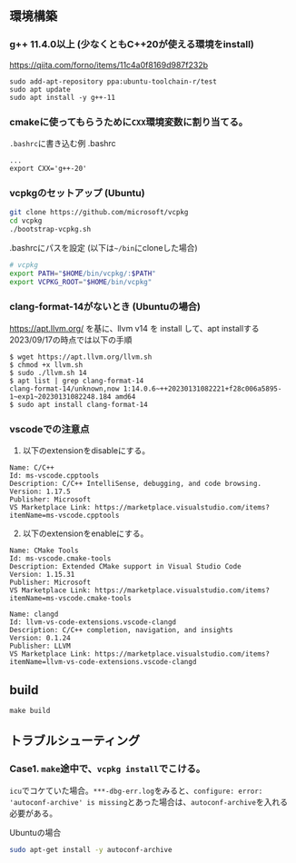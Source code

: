 ## 環境構築 

### g++ 11.4.0以上 (少なくともC++20が使える環境をinstall)
https://qiita.com/forno/items/11c4a0f8169d987f232b
```
sudo add-apt-repository ppa:ubuntu-toolchain-r/test
sudo apt update
sudo apt install -y g++-11
```

### cmakeに使ってもらうために`CXX`環境変数に割り当てる。
`.bashrc`に書き込む例
.bashrc
```.bashrc
...
export CXX='g++-20'
```

### vcpkgのセットアップ (Ubuntu)
```bash
git clone https://github.com/microsoft/vcpkg
cd vcpkg
./bootstrap-vcpkg.sh
```

.bashrcにパスを設定 (以下は`~/bin`にcloneした場合)
```bash
# vcpkg
export PATH="$HOME/bin/vcpkg/:$PATH"
export VCPKG_ROOT="$HOME/bin/vcpkg"
```

### clang-format-14がないとき (Ubuntuの場合)

https://apt.llvm.org/ を基に、llvm v14 を install して、apt installする
2023/09/17の時点では以下の手順
```
$ wget https://apt.llvm.org/llvm.sh
$ chmod +x llvm.sh
$ sudo ./llvm.sh 14
$ apt list | grep clang-format-14
clang-format-14/unknown,now 1:14.0.6~++20230131082221+f28c006a5895-1~exp1~20230131082248.184 amd64
$ sudo apt install clang-format-14
```

### vscodeでの注意点
1. 以下のextensionをdisableにする。
```
Name: C/C++
Id: ms-vscode.cpptools
Description: C/C++ IntelliSense, debugging, and code browsing.
Version: 1.17.5
Publisher: Microsoft
VS Marketplace Link: https://marketplace.visualstudio.com/items?itemName=ms-vscode.cpptools
```
2. 以下のextensionをenableにする。
```
Name: CMake Tools
Id: ms-vscode.cmake-tools
Description: Extended CMake support in Visual Studio Code
Version: 1.15.31
Publisher: Microsoft
VS Marketplace Link: https://marketplace.visualstudio.com/items?itemName=ms-vscode.cmake-tools
```
```
Name: clangd
Id: llvm-vs-code-extensions.vscode-clangd
Description: C/C++ completion, navigation, and insights
Version: 0.1.24
Publisher: LLVM
VS Marketplace Link: https://marketplace.visualstudio.com/items?itemName=llvm-vs-code-extensions.vscode-clangd
```


## build
```
make build
```

## トラブルシューティング

### Case1. `make`途中で、`vcpkg install`でこける。
`icu`でコケていた場合。`***-dbg-err.log`をみると、`configure: error: 'autoconf-archive' is missing`とあった場合は、`autoconf-archive`を入れる必要がある。

Ubuntuの場合
```bash
sudo apt-get install -y autoconf-archive
```
